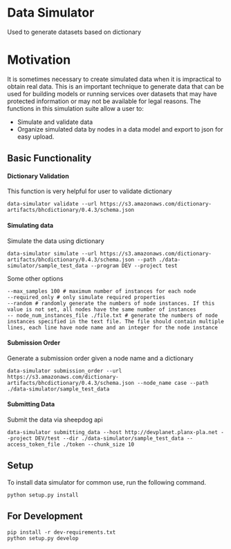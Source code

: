 # Data Simulator
Used to generate datasets based on dictionary


# Motivation

It is sometimes necessary to create simulated data when it is impractical to obtain real data. This is an important technique to generate data that can be used for building models or running services over datasets that may have protected information or may not be available for legal reasons.  The functions in this simulation suite allow a user to:

* Simulate and validate data
* Organize simulated data by nodes in a data model and export to json for easy upload.


## Basic Functionality

#### Dictionary Validation

This function is very helpful for user to validate dictionary
```
data-simulator validate --url https://s3.amazonaws.com/dictionary-artifacts/bhcdictionary/0.4.3/schema.json
```

#### Simulating data

Simulate the data using dictionary
```
data-simulator simulate --url https://s3.amazonaws.com/dictionary-artifacts/bhcdictionary/0.4.3/schema.json --path ./data-simulator/sample_test_data --program DEV --project test
```

Some other options
```
--max_samples 100 # maximum number of instances for each node
--required_only # only simulate required properties
--random # randomly generate the numbers of node instances. If this value is not set, all nodes have the same number of instances
-- node_num_instances_file ./file.txt # generate the numbers of node instances specified in the text file. The file should contain multiple lines, each line have node name and an integer for the node instance
```

#### Submission Order

Generate a submission order given a node name and a dictionary
```
data-simulator submission_order --url https://s3.amazonaws.com/dictionary-artifacts/bhcdictionary/0.4.3/schema.json --node_name case --path ./data-simulator/sample_test_data
```

#### Submitting Data

Submit the data via sheepdog api

```
data-simulator submitting_data --host http://devplanet.planx-pla.net --project DEV/test --dir ./data-simulator/sample_test_data --access_token_file ./token --chunk_size 10
```

## Setup
To install data simulator for common use, run the following command.
```
python setup.py install
```

##  For Development
```
pip install -r dev-requirements.txt
python setup.py develop

```
